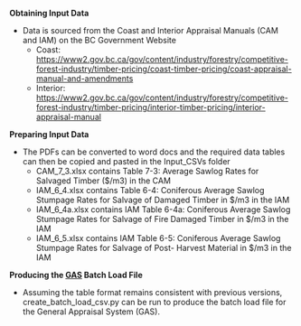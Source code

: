 **Obtaining Input Data**
- Data is sourced from the Coast and Interior Appraisal Manuals (CAM and IAM) on the BC Government Website
    - Coast: https://www2.gov.bc.ca/gov/content/industry/forestry/competitive-forest-industry/timber-pricing/coast-timber-pricing/coast-appraisal-manual-and-amendments
    - Interior: https://www2.gov.bc.ca/gov/content/industry/forestry/competitive-forest-industry/timber-pricing/interior-timber-pricing/interior-appraisal-manual

**Preparing Input Data**
- The PDFs can be converted to word docs and the required data tables can then be copied and pasted in the Input_CSVs folder
    - CAM_7_3.xlsx contains Table 7-3: Average Sawlog Rates for Salvaged Timber ($/m3) in the CAM
    - IAM_6_4.xlsx contains Table 6-4: Coniferous Average Sawlog Stumpage Rates for Salvage of Damaged Timber in $/m3 in the IAM
    - IAM_6_4a.xlsx contains IAM Table 6-4a: Coniferous Average Sawlog Stumpage Rates for Salvage of Fire Damaged Timber in $/m3 in the IAM
    - IAM_6_5.xlsx contains IAM Table 6-5: Coniferous Average Sawlog Stumpage Rates for Salvage of Post- Harvest Material in $/m3 in the IAM

**Producing the [GAS](https://www2.gov.bc.ca/gov/content/industry/forestry/competitive-forest-industry/timber-pricing/general-appraisal-system) Batch Load File**
- Assuming the table format remains consistent with previous versions, create_batch_load_csv.py can be run to produce the batch load file
  for the General Appraisal System (GAS).

